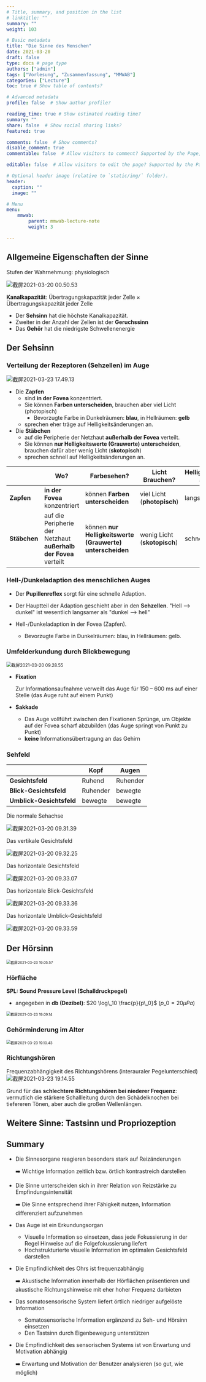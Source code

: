 ```yaml
---
# Title, summary, and position in the list
# linktitle: ""
summary: ""
weight: 103

# Basic metadata
title: "Die Sinne des Menschen"
date: 2021-03-20
draft: false
type: docs # page type
authors: ["admin"]
tags: ["Vorlesung", "Zusammenfassung", "MMWAB"]
categories: ["Lecture"]
toc: true # Show table of contents?

# Advanced metadata
profile: false  # Show author profile?

reading_time: true # Show estimated reading time?
summary: ""
share: false  # Show social sharing links?
featured: true

comments: false  # Show comments?
disable_comment: true
commentable: false  # Allow visitors to comment? Supported by the Page, Post, and Docs content types.

editable: false  # Allow visitors to edit the page? Supported by the Page, Post, and Docs content types.

# Optional header image (relative to `static/img/` folder).
header:
  caption: ""
  image: ""

# Menu
menu: 
    mmwab:
        parent: mmwab-lecture-note
        weight: 3

---
```


## Allgemeine Eigenschaften der Sinne

Stufen der Wahrnehmung: physiologisch

![截屏2021-03-20 00.50.53](https://raw.githubusercontent.com/EckoTan0804/upic-repo/master/uPic/截屏2021-03-20%2000.50.53.png)

**Kanalkapazität**: Übertragungskapazität jeder Zelle $\times$ Übertragungskapazität jeder Zelle

- Der **Sehsinn** hat die höchste Kanalkapazität.
- Zweiter in der Anzahl der Zellen ist der **Geruchssinn**
- Das **Gehör** hat die niedrigste Schwellenenergie

## Der Sehsinn

### Verteilung der Rezeptoren (Sehzellen) im Auge

![截屏2021-03-23 17.49.13](https://raw.githubusercontent.com/EckoTan0804/upic-repo/master/uPic/截屏2021-03-23%2017.49.13.png)

- Die **Zapfen** 
  - sind **in der** **Fovea** konzentriert. 
  - Sie können **Farben unterscheiden**, brauchen aber viel Licht (photopisch) 
    - Bevorzugte Farbe in Dunkelräumen: **blau**, in Hellräumen: **gelb**
  - sprechen eher träge auf Helligkeitsänderungen an.
- Die **Stäbchen** 
  - auf die Peripherie der Netzhaut **außerhalb der Fovea** verteilt. 
  - Sie können **nur Helligkeitswerte (Grauwerte) unterscheiden**, brauchen dafür aber wenig Licht (**skotopisch**) 
  - sprechen schnell auf Helligkeitsänderungen an.

|              | Wo?                                                          | Farbesehen?                                               | Licht Brauchen?              | Helligkeitsänderungen ansprechen? | Wahrnehmung                                                  |
| ------------ | ------------------------------------------------------------ | --------------------------------------------------------- | ---------------------------- | --------------------------------- | ------------------------------------------------------------ |
| **Zapfen**   | **in der** **Fovea** konzentriert                            | können **Farben unterscheiden**                           | viel Licht (**photopisch**)  | langsam                           | **Detailwahrnehmung** (hochauflösend, schmalwinklig, träge)  |
| **Stäbchen** | auf die Peripherie der Netzhaut **außerhalb der Fovea** verteilt | können **nur Helligkeitswerte (Grauwerte) unterscheiden** | wenig Licht (**skotopisch**) | schnell                           | **Umfeldwahrnehmung** (niedrigauflösend, weitwinklig, flink) |

### Hell-/Dunkeladaption des menschlichen Auges

- Der **Pupillenreflex** sorgt für eine schnelle Adaption.
- Der Hauptteil der Adaption geschieht aber in den **Sehzellen**. "Hell --> dunkel" ist wesentlich langsamer als "dunkel --> hell"

- Hell-/Dunkeladaption in der Fovea (Zapfen).
  - Bevorzugte Farbe in Dunkelräumen: blau, in Hellräumen: gelb.



### Umfelderkundung durch Blickbewegung

<img src="https://raw.githubusercontent.com/EckoTan0804/upic-repo/master/uPic/截屏2021-03-20%2009.28.55.png" alt="截屏2021-03-20 09.28.55" style="zoom:80%;" />

- **Fixation**

  Zur Informationsaufnahme verweilt das Auge für 150 – 600 ms auf einer Stelle (das Auge ruht auf einem Punkt)

- **Sakkade**

  - Das Auge vollführt zwischen den Fixationen Sprünge, um Objekte auf der Fovea scharf abzubilden (das Auge springt von Punkt zu Punkt)
  - **keine** Informationsübertragung an das Gehirn



### Sehfeld

|                          | Kopf     | Augen    |
| ------------------------ | -------- | -------- |
| **Gesichtsfeld**         | Ruhend   | Ruhender |
| **Blick-Gesichtsfeld**   | Ruhender | bewegte  |
| **Umblick-Gesichtsfeld** | bewegte  | bewegte  |

Die normale Sehachse

![截屏2021-03-20 09.31.39](https://raw.githubusercontent.com/EckoTan0804/upic-repo/master/uPic/截屏2021-03-20%2009.31.39.png)

Das vertikale Gesichtsfeld

![截屏2021-03-20 09.32.25](https://raw.githubusercontent.com/EckoTan0804/upic-repo/master/uPic/截屏2021-03-20%2009.32.25.png)

Das horizontale Gesichtsfeld

![截屏2021-03-20 09.33.07](https://raw.githubusercontent.com/EckoTan0804/upic-repo/master/uPic/截屏2021-03-20%2009.33.07.png)

Das horizontale Blick-Gesichtsfeld

![截屏2021-03-20 09.33.36](https://raw.githubusercontent.com/EckoTan0804/upic-repo/master/uPic/截屏2021-03-20%2009.33.36.png)

Das horizontale Umblick-Gesichtsfeld

![截屏2021-03-20 09.33.59](https://raw.githubusercontent.com/EckoTan0804/upic-repo/master/uPic/截屏2021-03-20%2009.33.59.png)

## Der Hörsinn

<img src="https://raw.githubusercontent.com/EckoTan0804/upic-repo/master/uPic/截屏2021-03-23%2019.05.57.png" alt="截屏2021-03-23 19.05.57" style="zoom:67%;" />



### Hörfläche

**SPL: Sound Pressure Level (Schalldruckpegel)**

- angegeben in **db (Dezibel)**: $20 \log\_10 \frac{p}{p\_0}$ ($p\_0 = 20 \mu Pa$)

<img src="https://raw.githubusercontent.com/EckoTan0804/upic-repo/master/uPic/截屏2021-03-23%2019.09.14.png" alt="截屏2021-03-23 19.09.14" style="zoom:67%;" />



### Gehörminderung im Alter

<img src="https://raw.githubusercontent.com/EckoTan0804/upic-repo/master/uPic/截屏2021-03-23%2019.10.43.png" alt="截屏2021-03-23 19.10.43" style="zoom:67%;" />

### Richtungshören

Frequenzabhängigkeit des Richtungshörens (interauraler Pegelunterschied)
![截屏2021-03-23 19.14.55](https://raw.githubusercontent.com/EckoTan0804/upic-repo/master/uPic/截屏2021-03-23%2019.14.55.png)

Grund für das **schlechtere Richtungshören bei niederer Frequenz**: vermutlich die stärkere Schallleitung durch den Schädelknochen bei tiefereren Tönen, aber auch die großen Wellenlängen.

## Weitere Sinne: Tastsinn und Propriozeption



## Summary

- Die Sinnesorgane reagieren besonders stark auf Reizänderungen

  ➡️ Wichtige Information zeitlich bzw. örtlich kontrastreich darstellen

- Die Sinne unterscheiden sich in ihrer Relation von Reizstärke zu Empfindungsintensität 

  ➡️ Die Sinne entsprechend ihrer Fähigkeit nutzen, Information differenziert aufzunehmen

- Das Auge ist ein Erkundungsorgan
  - Visuelle Information so einsetzen, dass jede Fokussierung in der Regel Hinweise auf die Folgefokussierung liefert
  - Hochstrukturierte visuelle Information im optimalen Gesichtsfeld darstellen

- Die Empfindlichkeit des Ohrs ist frequenzabhängig

  ➡️ Akustische Information innerhalb der Hörflächen präsentieren und akustische Richtungshinweise mit eher hoher Frequenz darbieten

- Das somatosensorische System liefert örtlich niedriger aufgelöste Information
  - Somatosensorische Information ergänzend zu Seh- und Hörsinn einsetzen
  - Den Tastsinn durch Eigenbewegung unterstützen

- Die Empfindlichkeit des sensorischen Systems ist von Erwartung und Motivation abhängig

  ➡️ Erwartung und Motivation der Benutzer analysieren (so gut, wie möglich)